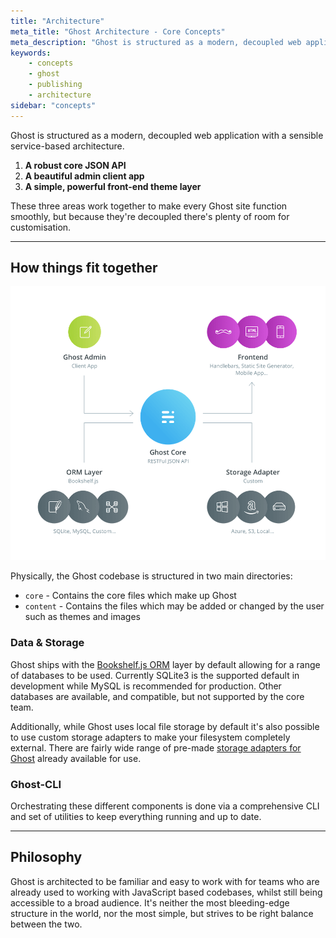 ```yaml
---
title: "Architecture"
meta_title: "Ghost Architecture - Core Concepts"
meta_description: "Ghost is structured as a modern, decoupled web application. Discover how things fit together at Ghost."
keywords:
    - concepts
    - ghost
    - publishing
    - architecture
sidebar: "concepts"
---
```


Ghost is structured as a modern, decoupled web application with a sensible service-based architecture.


1. **A robust core JSON API**
2. **A beautiful admin client app**
3. **A simple, powerful front-end theme layer**

These three areas work together to make every Ghost site function smoothly, but because they're decoupled there's plenty of room for customisation.


---


## How things fit together

![Ghost Architecture](../images/concepts/ghost-architecture.png)

Physically, the Ghost codebase is structured in two main directories:

- `core` - Contains the core files which make up Ghost
- `content` - Contains the files which may be added or changed by the user such as themes and images


### Data & Storage

Ghost ships with the [Bookshelf.js ORM](http://bookshelfjs.org) layer by default allowing for a range of databases to be used. Currently SQLite3 is the supported default in development while MySQL is recommended for production. Other databases are available, and compatible, but not supported by the core team.

Additionally, while Ghost uses local file storage by default it's also possible to use custom storage adapters to make your filesystem completely external. There are fairly wide range of pre-made [storage adapters for Ghost](/concepts/storage-adapters/) already available for use.

### Ghost-CLI

Orchestrating these different components is done via a comprehensive CLI and set of utilities to keep everything running and up to date.


---


## Philosophy

Ghost is architected to be familiar and easy to work with for teams who are already used to working with JavaScript based codebases, whilst still being accessible to a broad audience. It's neither the most bleeding-edge structure in the world, nor the most simple, but strives to be right balance between the two.
